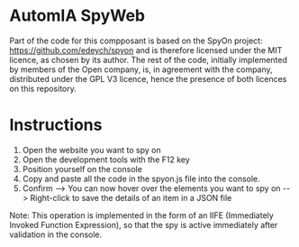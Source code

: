 # AutomIA SpyWeb
Part of the code for this compposant is based on the SpyOn project: https://github.com/edeych/spyon and is therefore licensed under the MIT licence, as chosen by its author.
The rest of the code, initially implemented by members of the Open company, is, in agreement with the company, distributed under the GPL V3 licence, hence the presence of both licences on this repository.

# Instructions
1. Open the website you want to spy on
2. Open the development tools with the F12 key
3. Position yourself on the console
4. Copy and paste all the code in the spyon.js file into the console.
5. Confirm
 --> You can now hover over the elements you want to spy on
 --> Right-click to save the details of an item in a JSON file

 Note: This operation is implemented in the form of an IIFE (Immediately Invoked Function Expression), so that the spy is active immediately after validation in the console.
